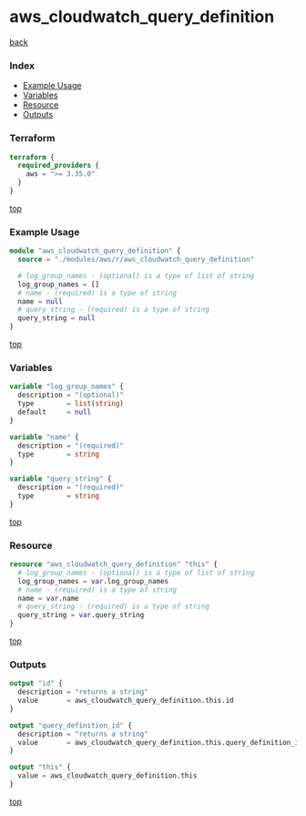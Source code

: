 # aws_cloudwatch_query_definition

[back](../aws.md)

### Index

- [Example Usage](#example-usage)
- [Variables](#variables)
- [Resource](#resource)
- [Outputs](#outputs)

### Terraform

```terraform
terraform {
  required_providers {
    aws = ">= 3.35.0"
  }
}
```

[top](#index)

### Example Usage

```terraform
module "aws_cloudwatch_query_definition" {
  source = "./modules/aws/r/aws_cloudwatch_query_definition"

  # log_group_names - (optional) is a type of list of string
  log_group_names = []
  # name - (required) is a type of string
  name = null
  # query_string - (required) is a type of string
  query_string = null
}
```

[top](#index)

### Variables

```terraform
variable "log_group_names" {
  description = "(optional)"
  type        = list(string)
  default     = null
}

variable "name" {
  description = "(required)"
  type        = string
}

variable "query_string" {
  description = "(required)"
  type        = string
}
```

[top](#index)

### Resource

```terraform
resource "aws_cloudwatch_query_definition" "this" {
  # log_group_names - (optional) is a type of list of string
  log_group_names = var.log_group_names
  # name - (required) is a type of string
  name = var.name
  # query_string - (required) is a type of string
  query_string = var.query_string
}
```

[top](#index)

### Outputs

```terraform
output "id" {
  description = "returns a string"
  value       = aws_cloudwatch_query_definition.this.id
}

output "query_definition_id" {
  description = "returns a string"
  value       = aws_cloudwatch_query_definition.this.query_definition_id
}

output "this" {
  value = aws_cloudwatch_query_definition.this
}
```

[top](#index)